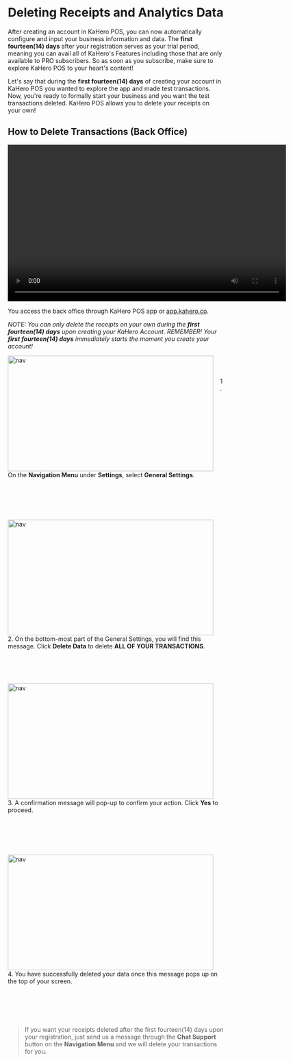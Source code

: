 # **Deleting Receipts and Analytics Data** <!--{docsify-ignore-all}-->

After creating an account in KaHero POS, you can now automatically configure and input your business information and data. The <b>first fourteen(14) days</b> after your registration serves as your trial period, meaning you can avail all of KaHero's Features including those that are only available to PRO subscribers. So as soon as you subscribe, make sure to explore KaHero POS to your heart's content!

Let's say that during the <b>first fourteen(14) days</b> of creating your account in KaHero POS you wanted to explore the app and made test transactions. Now, you're ready to formally start your business and you want the test transactions deleted. KaHero POS allows you to delete your receipts on your own!

## How to Delete Transactions (Back Office)

<video width="650" height="366" controls>
  <source src="/_content/_delete/32delete.mp4" type="video/mp4">
</video>

You access the back office through KaHero POS app or <a href="https://app.kahero.co/">app.kahero.co</a>.

<i>NOTE: You can only delete the receipts on your own during the <b>first fourteen(14) days</b> upon creating your KaHero Account. REMEMBER! Your <b>first fourteen(14) days</b> immediately starts the moment you create your account!</i>

<p><img src="_content/_delete/1.png" alt="nav" width="480" height="270" style="float:left; margin-right:1rem"><br><br><br>1. On the <b>Navigation Menu</b> under <b>Settings</b>, select <b>General Settings</b>.</p>

<br><br><br><br>

<p><img src="_content/_delete/2.png" alt="nav" width="480" height="270" style="float:left; margin-right:1rem"><br><br><br>2. On the bottom-most part of the General Settings, you will find this message. Click <b>Delete Data</b> to delete <b>ALL OF YOUR TRANSACTIONS</b>.</p>

<br><br><br>

<p><img src="_content/_delete/3.png" alt="nav" width="480" height="270" style="float:left; margin-right:1rem"><br><br><br>3. A confirmation message will pop-up to confirm your action. Click <b>Yes</b> to proceed.</p>

<br><br><br><br>

<p><img src="_content/_delete/4.png" alt="nav" width="480" height="270" style="float:left; margin-right:1rem"><br><br><br>4. You have successfully deleted your data once this message pops up on the top of your screen.</p>

<br><br><br><br>

> If you want your receipts deleted after the first fourteen(14) days upon your registration, just send us a message through the <b>Chat Support</b> button on the <b>Navigation Menu</b> and we will delete your transactions for you.

